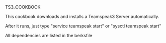 TS3_COOKBOOK

This cookbook downloads and installs a Teamspeak3 Server automatically.

After it runs, just type "service teamspeak start" or "sysctl teamspeak start"

All dependencies are listed in the berksfile
